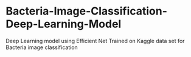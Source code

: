 # Bacteria-Image-Classification-Deep-Learning-Model
Deep Learning model using Efficient Net Trained on Kaggle data set for Bacteria image classification
